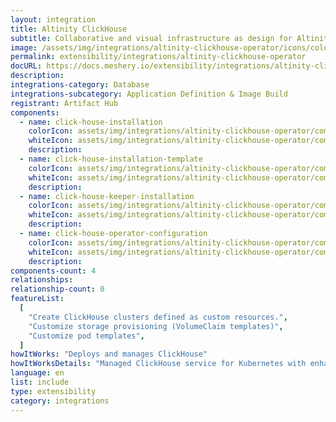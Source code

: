 ```yaml
---
layout: integration
title: Altinity ClickHouse
subtitle: Collaborative and visual infrastructure as design for Altinity ClickHouse
image: /assets/img/integrations/altinity-clickhouse-operator/icons/color/altinity-clickhouse-operator-color.svg
permalink: extensibility/integrations/altinity-clickhouse-operator
docURL: https://docs.meshery.io/extensibility/integrations/altinity-clickhouse-operator
description:
integrations-category: Database
integrations-subcategory: Application Definition & Image Build
registrant: Artifact Hub
components:
  - name: click-house-installation
    colorIcon: assets/img/integrations/altinity-clickhouse-operator/components/click-house-installation/icons/color/click-house-installation-color.svg
    whiteIcon: assets/img/integrations/altinity-clickhouse-operator/components/click-house-installation/icons/white/click-house-installation-white.svg
    description:
  - name: click-house-installation-template
    colorIcon: assets/img/integrations/altinity-clickhouse-operator/components/click-house-installation-template/icons/color/click-house-installation-template-color.svg
    whiteIcon: assets/img/integrations/altinity-clickhouse-operator/components/click-house-installation-template/icons/white/click-house-installation-template-white.svg
    description:
  - name: click-house-keeper-installation
    colorIcon: assets/img/integrations/altinity-clickhouse-operator/components/click-house-keeper-installation/icons/color/click-house-keeper-installation-color.svg
    whiteIcon: assets/img/integrations/altinity-clickhouse-operator/components/click-house-keeper-installation/icons/white/click-house-keeper-installation-white.svg
    description:
  - name: click-house-operator-configuration
    colorIcon: assets/img/integrations/altinity-clickhouse-operator/components/click-house-operator-configuration/icons/color/click-house-operator-configuration-color.svg
    whiteIcon: assets/img/integrations/altinity-clickhouse-operator/components/click-house-operator-configuration/icons/white/click-house-operator-configuration-white.svg
    description:
components-count: 4
relationships:
relationship-count: 0
featureList:
  [
    "Create ClickHouse clusters defined as custom resources.",
    "Customize storage provisioning (VolumeClaim templates)",
    "Customize pod templates",
  ]
howItWorks: "Deploys and manages ClickHouse"
howItWorksDetails: "Managed ClickHouse service for Kubernetes with enhanced features"
language: en
list: include
type: extensibility
category: integrations
---
```

